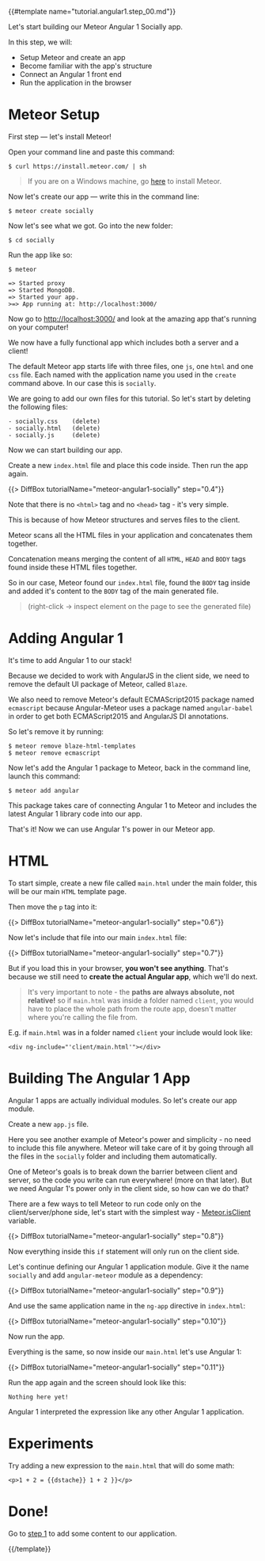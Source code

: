 {{#template name="tutorial.angular1.step_00.md"}}

Let's start building our Meteor Angular 1 Socially app.

In this step, we will:

- Setup Meteor and create an app
- Become familiar with the app's structure
- Connect an Angular 1 front end
- Run the application in the browser

# Meteor Setup

First step — let's install Meteor!

Open your command line and paste this command:

    $ curl https://install.meteor.com/ | sh

> If you are on a Windows machine, go [here](https://www.meteor.com/install) to install Meteor.

Now let's create our app — write this in the command line:

    $ meteor create socially

Now let's see what we got. Go into the new folder:

    $ cd socially

Run the app like so:

    $ meteor

    => Started proxy
    => Started MongoDB.
    => Started your app.
    >=> App running at: http://localhost:3000/

Now go to [http://localhost:3000/](http://localhost:3000/)
and look at the amazing app that's running on your computer!

We now have a fully functional app which includes both a server and a client!

The default Meteor app starts life with three files, one `js`, one `html` and one `css` file. Each named with the application name you used in the `create` command above. In our case this is `socially`.

We are going to add our own files for this tutorial. So let's start by deleting the following files:

    - socially.css    (delete)
    - socially.html   (delete)
    - socially.js     (delete)

Now we can start building our app.

Create a new `index.html` file and place this code inside. Then run the app again.


{{> DiffBox tutorialName="meteor-angular1-socially" step="0.4"}}


Note that there is no `<html>` tag and no `<head>` tag - it's very simple.

This is because of how Meteor structures and serves files to the client.

Meteor scans all the HTML files in your application and concatenates them together.

Concatenation means merging the content of all `HTML`, `HEAD` and `BODY` tags found inside these HTML files together.

So in our case, Meteor found our `index.html` file, found the `BODY` tag inside and added it's content to the `BODY` tag of the main generated file.

> (right-click -> inspect element on the page to see the generated file)

# Adding Angular 1

It's time to add Angular 1 to our stack!

Because we decided to work with AngularJS in the client side, we need to remove the default UI package of Meteor, called `Blaze`.

We also need to remove Meteor's default ECMAScript2015 package named `ecmascript` because Angular-Meteor uses a package named `angular-babel` in order to get both ECMAScript2015 and AngularJS DI annotations.

So let's remove it by running:

    $ meteor remove blaze-html-templates
    $ meteor remove ecmascript

Now let's add the Angular 1 package to Meteor, back in the command line, launch this command:

    $ meteor add angular

This package takes care of connecting Angular 1 to Meteor and includes the latest Angular 1 library code into our app.

That's it! Now we can use Angular 1's power in our Meteor app.

# HTML

To start simple, create a new file called `main.html` under the main folder, this will be our main `HTML` template page.

Then move the `p` tag into it:


{{> DiffBox tutorialName="meteor-angular1-socially" step="0.6"}}

Now let's include that file into our main `index.html` file:

{{> DiffBox tutorialName="meteor-angular1-socially" step="0.7"}}


But if you load this in your browser, **you won't see anything**. That's because we still need to **create the actual Angular app**, which we'll do next.

> It's very important to note - the **paths are always absolute, not relative!**  so if `main.html` was inside a folder named `client`, you would have to place the whole path from the route app, doesn't matter where you're calling the file from.

E.g. if `main.html` was in a folder named `client` your include would look like:

    <div ng-include="'client/main.html'"></div>

# Building The Angular 1 App

Angular 1 apps are actually individual modules. So let's create our app module.

Create a new `app.js` file.

Here you see another example of Meteor's power and simplicity - no need to include this file anywhere. Meteor will take care of it by going through all the files in the `socially` folder and including them automatically.

One of Meteor's goals is to break down the barrier between client and server, so the code you write can run everywhere! (more on that later).
But we need Angular 1's power only in the client side, so how can we do that?

There are a few ways to tell Meteor to run code only on the client/server/phone side, let's start with the simplest way - [Meteor.isClient](http://docs.meteor.com/#/full/meteor_isclient) variable.

{{> DiffBox tutorialName="meteor-angular1-socially" step="0.8"}}

Now everything inside this `if` statement will only run on the client side.

Let's continue defining our Angular 1 application module. Give it the name `socially` and add `angular-meteor` module as a dependency:

{{> DiffBox tutorialName="meteor-angular1-socially" step="0.9"}}

And use the same application name in the `ng-app` directive in `index.html`:

{{> DiffBox tutorialName="meteor-angular1-socially" step="0.10"}}


Now run the app.

Everything is the same, so now inside our `main.html` let's use Angular 1:


{{> DiffBox tutorialName="meteor-angular1-socially" step="0.11"}}


Run the app again and the screen should look like this:

    Nothing here yet!

Angular 1 interpreted the expression like any other Angular 1 application.

# Experiments
Try adding a new expression to the `main.html` that will do some math:

    <p>1 + 2 = {{dstache}} 1 + 2 }}</p>

# Done!
Go to [step 1](/tutorial/step_01) to add some content to our application.

{{/template}}
